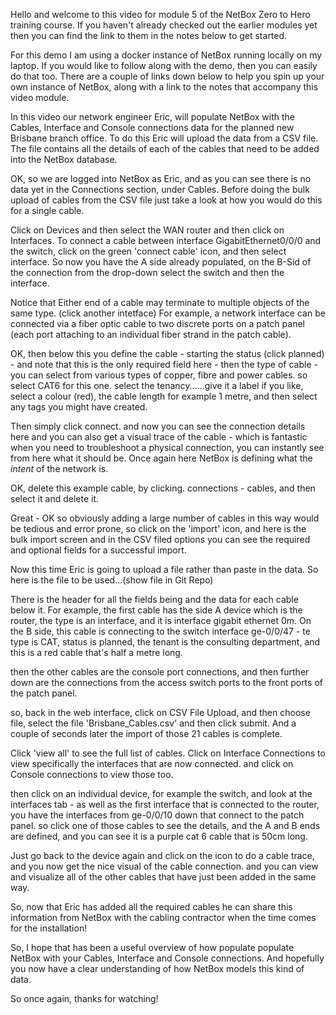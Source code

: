 Hello and welcome to this video for module 5 of the NetBox Zero to Hero training course. If you haven't already checked out the earlier modules yet then you can find the link to them in the notes below to get started. 

For this demo I am using a docker instance of NetBox running locally on my laptop. If you would like to follow along with the demo, then you can easily do that too. There are a couple of links down below to help you spin up your own instance of NetBox, along with a link to the notes that accompany this video module. 

In this video our network engineer Eric, will populate NetBox with the Cables, Interface and Console connections data for the planned new Brisbane branch office. To do this Eric will upload the data from a CSV file. The file contains all the details of each of the cables that need to be added into the NetBox database. 

OK, so we are logged into NetBox as Eric, and as you can see there is no data yet in the Connections section, under Cables. Before doing the bulk upload of cables from the CSV file just take a look at how you would do this for a single cable. 

Click on Devices and then select the WAN router and then click on Interfaces. To connect a cable between interface GigabitEthernet0/0/0 and the switch, click on the green 'connect cable' icon, and then select interface. So now you have the A side already populated, on the B-Sid of the connection from the drop-down select the switch and then the interface. 

Notice that Either end of a cable may terminate to multiple objects of the same type. (click another intetface) For example, a network interface can be connected via a fiber optic cable to two discrete ports on a patch panel (each port attaching to an individual fiber strand in the patch cable).

OK, then below this you define the cable - starting the status (click planned) - and note that this is the only required field here - then the type of cable - you can select from various types of copper, fibre and power cables. so select CAT6 for this one.  select the tenancy......give it a label if you like, select a colour (red), the cable length for example 1 metre, and then select any tags you might have created. 

Then simply click connect. and now you can see the connection details here and you can also get a visual trace of the cable - which is fantastic when you need to troubleshoot a physical connection, you can instantly see from here what it should be. Once again here NetBox is defining what the *intent* of the network is. 

OK, delete this example cable, by clicking. connections - cables, and then select it and delete it. 

Great - OK so obviously adding a large number of cables in this way would be tedious and error prone, so click on the 'import' icon, and here is the bulk import screen and in the CSV filed options you can see the required and optional fields for a successful import. 

Now this time Eric is going to upload a file rather than paste in the data. So here is the file to be used...(show file in Git Repo) 

There is the header for all the fields being and the data for each cable below it. For example, the first cable has the side A device which is the router, the type is an interface, and it is interface gigabit ethernet 0m. On the B side, this cable is connecting to the switch interface ge-0/0/47 - te type is CAT, status is planned, the tenant is the consulting department, and this is a red cable that's half a metre long. 

then the other cables are the console port connections, and then further down are the connections from the access switch ports to the front ports of the patch panel.

so, back in the web interface, click on CSV File Upload, and then choose file, select the file 'Brisbane_Cables.csv' and then click submit. And a couple of seconds later the import of those 21 cables is complete. 

Click 'view all' to see the full list of cables. Click on Interface Connections to view specifically the interfaces that are now connected. and click on Console connections to view those too. 

then click on an individual device, for example the switch, and look at the interfaces tab - as well as the first interface that is connected to the router, you have the interfaces from ge-0/0/10 down that connect to the patch panel. so click one of those cables to see the details, and the A and B ends are defined, and you can see it is a purple cat 6 cable that is 50cm long. 

Just go back to the device again and click on the icon to do a cable trace, and you now get the nice visual of the cable connection. and you can view and visualize all of the other cables that have just been added in the same way. 

So, now that Eric has added all the required cables he can share this information from NetBox with the cabling contractor when the time comes for the installation! 

So, I hope that has been a useful overview of how populate populate NetBox with your Cables, Interface and Console connections. And hopefully you now have a clear understanding of how NetBox models this kind of data. 

So once again, thanks for watching!